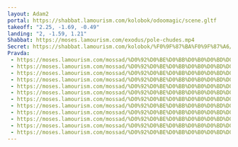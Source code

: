 ```yaml
---
layout: Adam2
portal: https://shabbat.lamourism.com/kolobok/odoomagic/scene.gltf
takeoff: "2.25, -1.69, -0.49"
landing: "2, -1.59, 1.21"
Shabbat: https://moses.lamourism.com/exodus/pole-chudes.mp4
Secret: https://shabbat.lamourism.com/kolobok/%F0%9F%87%BA%F0%9F%87%A6/%F0%9F%87%AB%F0%9F%87%B7.jpg
Pravda:
 - https://moses.lamourism.com/mossad/%D0%92%D0%BE%D0%BB%D0%B0%D0%BD%D0%B4.jpg
 - https://moses.lamourism.com/mossad/%D0%92%D0%BE%D0%BB%D0%B0%D0%BD%D0%B4.jpg
 - https://moses.lamourism.com/mossad/%D0%92%D0%BE%D0%BB%D0%B0%D0%BD%D0%B4.jpg
 - https://moses.lamourism.com/mossad/%D0%92%D0%BE%D0%BB%D0%B0%D0%BD%D0%B4.jpg
 - https://moses.lamourism.com/mossad/%D0%92%D0%BE%D0%BB%D0%B0%D0%BD%D0%B4.jpg
 - https://moses.lamourism.com/mossad/%D0%92%D0%BE%D0%BB%D0%B0%D0%BD%D0%B4.jpg
 - https://moses.lamourism.com/mossad/%D0%92%D0%BE%D0%BB%D0%B0%D0%BD%D0%B4.jpg
 - https://moses.lamourism.com/mossad/%D0%92%D0%BE%D0%BB%D0%B0%D0%BD%D0%B4.jpg
 - https://moses.lamourism.com/mossad/%D0%92%D0%BE%D0%BB%D0%B0%D0%BD%D0%B4.jpg
 - https://moses.lamourism.com/mossad/%D0%92%D0%BE%D0%BB%D0%B0%D0%BD%D0%B4.jpg
 - https://moses.lamourism.com/mossad/%D0%92%D0%BE%D0%BB%D0%B0%D0%BD%D0%B4.jpg
 - https://moses.lamourism.com/mossad/%D0%92%D0%BE%D0%BB%D0%B0%D0%BD%D0%B4.jpg
---
```

